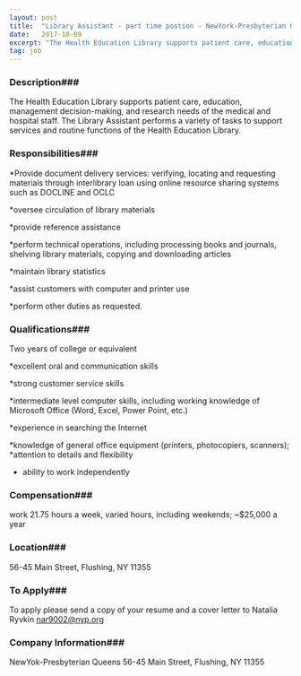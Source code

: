 ```yaml
---
layout: post
title:  "Library Assistant - part time postion - NewYork-Presbyterian Queens Health Education Library"
date:   2017-10-09
excerpt: "The Health Education Library supports patient care, education, management decision-making, and research needs of the medical and hospital staff. The Library Assistant performs a variety of tasks to support services and routine functions of the Health Education Library."
tag: job
---
```


### Description###

The Health Education Library supports patient care, education, management decision-making, and research needs of the medical and hospital staff. The Library Assistant performs a variety of tasks to support services and routine functions of the Health Education Library.


### Responsibilities###

*Provide document delivery services: verifying, locating and requesting materials through interlibrary loan using online resource sharing systems such as DOCLINE and OCLC

*oversee circulation of library materials

*provide reference assistance 

*perform technical operations, including processing books and journals,   shelving library materials, copying and downloading articles 

*maintain library statistics

*assist customers with computer and printer use 

*perform other duties as requested. 


### Qualifications###

Two years of college or equivalent

*excellent oral and communication skills 

*strong customer service skills

*intermediate level computer skills, including working knowledge of Microsoft Office (Word, Excel, Power Point, etc.)  

*experience in searching the Internet 

*knowledge of general office equipment (printers, photocopiers, scanners); *attention to details and flexibility

* ability to work independently


### Compensation###

work 21.75 hours a week, varied hours, including weekends; ~$25,000 a year


### Location###

56-45 Main Street, Flushing, NY 11355




### To Apply###

To apply please send a copy of your resume and a cover letter to Natalia Ryvkin nar9002@nyp.org



### Company Information###

NewYok-Presbyterian Queens 
56-45 Main Street, Flushing, NY 11355



